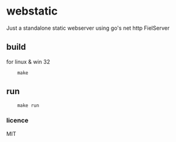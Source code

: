 # webstatic
Just a standalone static webserver using go's net http FielServer

## build 
for linux & win 32
```
    make
```

## run
```
    make run
```

### licence 
MIT

